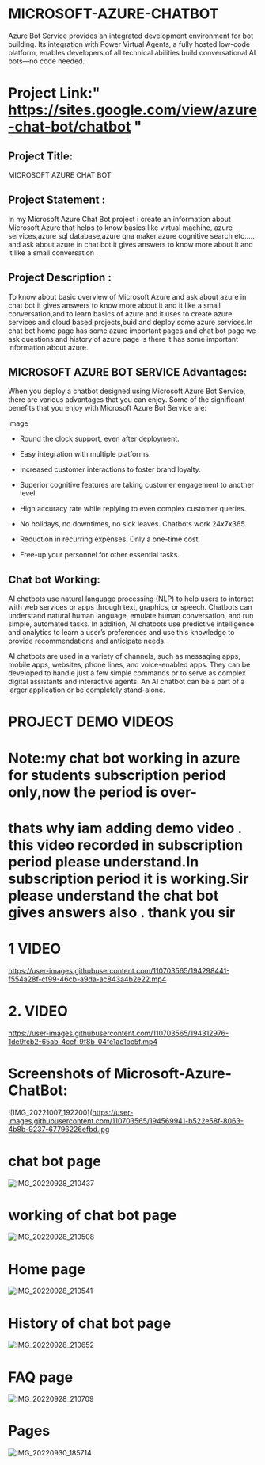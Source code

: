 # MICROSOFT-AZURE-CHATBOT 
Azure Bot Service provides an integrated development environment for bot building. Its integration with Power Virtual Agents, a fully hosted low-code platform, enables developers of all technical abilities build conversational AI bots—no code needed.
# Project Link:" https://sites.google.com/view/azure-chat-bot/chatbot "
## Project Title:
MICROSOFT AZURE CHAT BOT 
## Project Statement :
In my Microsoft Azure Chat Bot project i create an information about Microsoft Azure that helps to know basics like virtual machine, azure services,azure sql database,azure qna maker,azure cognitive search etc..... and ask about azure in chat bot it gives answers to know more about it and it like a small conversation .
## Project Description :
To know about basic overview of Microsoft Azure and ask about azure in chat bot it gives answers to know more about it and it like a small conversation,and to learn basics of azure and it uses to create azure services and cloud based projects,buid and deploy some azure services.In chat bot home page has some azure important pages and chat bot page we ask questions and history of azure page is there it has some important information about azure.
## MICROSOFT AZURE BOT SERVICE Advantages:

When you deploy a chatbot designed using Microsoft Azure Bot Service, there are various advantages that you can enjoy. Some of the significant benefits that you enjoy with Microsoft Azure Bot Service are:

image
- Round the clock support, even after deployment.

- Easy integration with multiple platforms.

- Increased customer interactions to foster brand loyalty.

- Superior cognitive features are taking customer engagement to another level.

- High accuracy rate while replying to even complex customer queries.

- No holidays, no downtimes, no sick leaves. Chatbots work 24x7x365.


- Reduction in recurring expenses. Only a one-time cost.

- Free-up your personnel for other essential tasks.
## Chat bot Working:
AI chatbots use natural language processing (NLP) to help users to interact with web services or apps through text, graphics, or speech. Chatbots can understand natural human language, emulate human conversation, and run simple, automated tasks. In addition, AI chatbots use predictive intelligence and analytics to learn a user’s preferences and use this knowledge to provide recommendations and anticipate needs.

AI chatbots are used in a variety of channels, such as messaging apps, mobile apps, websites, phone lines, and voice-enabled apps. They can be developed to handle just a few simple commands or to serve as complex digital assistants and interactive agents. An AI chatbot can be a part of a larger application or be completely stand-alone.
# PROJECT DEMO VIDEOS
#  Note:my chat bot working in azure for students subscription period only,now the period is over-
#  thats why iam adding demo video . this video recorded in subscription period please understand.In subscription period it is working.Sir please understand the chat bot gives answers also . thank you sir
# 1  VIDEO 
https://user-images.githubusercontent.com/110703565/194298441-f554a28f-cf99-46cb-a9da-ac843a4b2e22.mp4
# 2.  VIDEO 
https://user-images.githubusercontent.com/110703565/194312976-1de9fcb2-65ab-4cef-9f8b-04fe1ac1bc5f.mp4



# Screenshots of Microsoft-Azure-ChatBot:
![IMG_20221007_192200](https://user-images.githubusercontent.com/110703565/194569941-b522e58f-8063-4b8b-9237-67796226efbd.jpg
# chat bot page

![IMG_20220928_210437](https://user-images.githubusercontent.com/110703565/193277023-21d58bcb-06e5-4479-ae2e-e21787fbcf16.jpg)
# working of chat bot page
![IMG_20220928_210508](https://user-images.githubusercontent.com/110703565/193277331-4adbf4bd-2318-4e2b-9d4c-842f64f9e0b5.jpg)
# Home page
![IMG_20220928_210541](https://user-images.githubusercontent.com/110703565/193278154-641c6fd1-bb57-4c24-a5ff-5c682cb00a91.jpg)
# History of chat bot page 
![IMG_20220928_210652](https://user-images.githubusercontent.com/110703565/193278461-a80f962b-95ee-46cb-98c2-74678c3041a1.jpg)
# FAQ page 
![IMG_20220928_210709](https://user-images.githubusercontent.com/110703565/193278854-8a809c96-86ad-44c6-b18d-1c836698e20b.jpg)

# Pages 
![IMG_20220930_185714](https://user-images.githubusercontent.com/110703565/193280041-399e4c97-b241-46c3-ae17-a704819e63b0.jpg)











  






